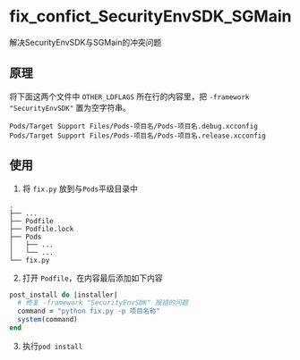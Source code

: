 # fix_confict_SecurityEnvSDK_SGMain
解决SecurityEnvSDK与SGMain的冲突问题



## 原理

将下面这两个文件中 `OTHER_LDFLAGS` 所在行的内容里，把 `-framework "SecurityEnvSDK"` 置为空字符串。

```shell
Pods/Target Support Files/Pods-项目名/Pods-项目名.debug.xcconfig
Pods/Target Support Files/Pods-项目名/Pods-项目名.release.xcconfig
```



## 使用

1. 将 `fix.py` 放到与`Pods`平级目录中

```shell
.
├── ...
├── Podfile
├── Podfile.lock
├── Pods
│   ├── ...
│   └── ...
└── fix.py
```

 

2. 打开 `Podfile`，在内容最后添加如下内容

```ruby
post_install do |installer|
  # 修复 -framework "SecurityEnvSDK" 报错的问题
  command = "python fix.py -p 项目名称"
  system(command)
end
```



3. 执行`pod install`